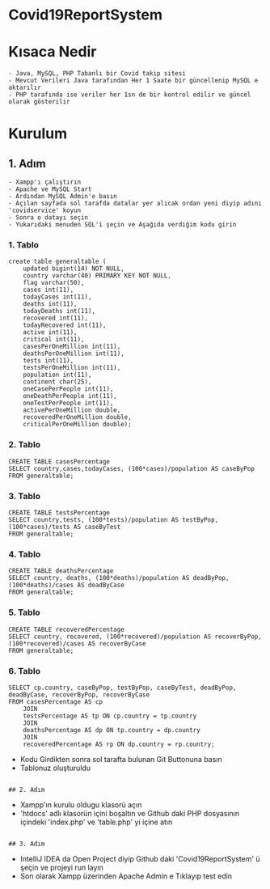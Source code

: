 # Covid19ReportSystem


# Kısaca Nedir
```
- Java, MySQL, PHP Tabanlı bir Covid takip sitesi
- Mevcut Verileri Java tarafından Her 1 Saate bir güncellenip MySQL e aktarılır
- PHP tarafında ise veriler her 1sn de bir kontrol edilir ve güncel olarak gösterilir 
```
# Kurulum
## 1. Adım
```
- Xampp'ı çalıştırın
- Apache ve MySQL Start
- Ardından MySQL Admin'e basın
- Açılan sayfada sol tarafda datalar yer alıcak ordan yeni diyip adını 'covidservice' koyun
- Sonra o datayı seçin 
- Yukarıdaki menuden SQL'i şeçin ve Aşağıda verdiğim kodu girin
```
### 1. Tablo
```
create table generaltable (
    updated bigint(14) NOT NULL,
    country varchar(40) PRIMARY KEY NOT NULL,
    flag varchar(50),
    cases int(11),
    todayCases int(11),
    deaths int(11),
    todayDeaths int(11),
    recovered int(11),
    todayRecovered int(11),
    active int(11),
    critical int(11),
    casesPerOneMillion int(11),
    deathsPerOneMillion int(11),
    tests int(11),
    testsPerOneMillion int(11),
    population int(11),
    continent char(25),
    oneCasePerPeople int(11),
    oneDeathPerPeople int(11),
    oneTestPerPeople int(11),
    activePerOneMillion double,
    recoveredPerOneMillion double,
    criticalPerOneMillion double);
```
### 2. Tablo
```
CREATE TABLE casesPercentage
SELECT country,cases,todayCases, (100*cases)/population AS caseByPop
FROM generaltable;
```

### 3. Tablo
```
CREATE TABLE testsPercentage
SELECT country,tests, (100*tests)/population AS testByPop, (100*cases)/tests AS caseByTest
FROM generaltable;
```

### 4. Tablo
```
CREATE TABLE deathsPercentage
SELECT country, deaths, (100*deaths)/population AS deadByPop, (100*deaths)/cases AS deadByCase
FROM generaltable;
```

### 5. Tablo
```
CREATE TABLE recoveredPercentage
SELECT country, recovered, (100*recovered)/population AS recoverByPop, (100*recovered)/cases AS recoverByCase
FROM generaltable;
```
### 6. Tablo
```
SELECT cp.country, caseByPop, testByPop, caseByTest, deadByPop, deadByCase, recoverByPop, recoverByCase
FROM casesPercentage AS cp
    JOIN 
    testsPercentage AS tp ON cp.country = tp.country
    JOIN
    deathsPercentage AS dp ON tp.country = dp.country
    JOIN 
    recoveredPercentage AS rp ON dp.country = rp.country;
```

- Kodu Girdikten sonra sol tarafta bulunan Git Buttonuna basın
- Tablonuz oluşturuldu
```

## 2. Adım
```
- Xampp'ın kurulu oldugu klasorü açın
- 'htdocs' adlı klasorün içini boşaltın ve Github daki PHP dosyasının içindeki 'index.php' ve 'table.php' yi içine atın
```

## 3. Adım
```
- IntelliJ IDEA da Open Project diyip Github daki 'Covid19ReportSystem' ü şeçin ve projeyi run layın
- Son olarak Xampp üzerinden  Apache Admin e Tıklayıp test edin	
```
